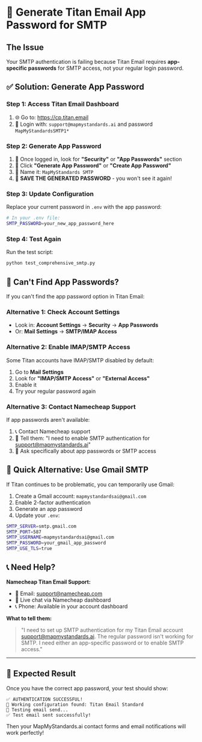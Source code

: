 # 🔐 Generate Titan Email App Password for SMTP

## The Issue
Your SMTP authentication is failing because Titan Email requires **app-specific passwords** for SMTP access, not your regular login password.

## ✅ Solution: Generate App Password

### Step 1: Access Titan Email Dashboard
1. 🌐 Go to: https://cp.titan.email
2. 🔐 Login with: `support@mapmystandards.ai` and password `MapMyStandardsSMTP1*`

### Step 2: Generate App Password
1. 📧 Once logged in, look for **"Security"** or **"App Passwords"** section
2. 🔑 Click **"Generate App Password"** or **"Create App Password"**
3. 📝 Name it: `MapMyStandards SMTP`
4. 💾 **SAVE THE GENERATED PASSWORD** - you won't see it again!

### Step 3: Update Configuration
Replace your current password in `.env` with the app password:

```bash
# In your .env file:
SMTP_PASSWORD=your_new_app_password_here
```

### Step 4: Test Again
Run the test script:
```bash
python test_comprehensive_smtp.py
```

## 🚨 Can't Find App Passwords?

If you can't find the app password option in Titan Email:

### Alternative 1: Check Account Settings
- Look in: **Account Settings** → **Security** → **App Passwords**
- Or: **Mail Settings** → **SMTP/IMAP Access**

### Alternative 2: Enable IMAP/SMTP Access
Some Titan accounts have IMAP/SMTP disabled by default:
1. Go to **Mail Settings**
2. Look for **"IMAP/SMTP Access"** or **"External Access"**
3. Enable it
4. Try your regular password again

### Alternative 3: Contact Namecheap Support
If app passwords aren't available:
1. 📞 Contact Namecheap support
2. 📝 Tell them: "I need to enable SMTP authentication for support@mapmystandards.ai"
3. 🎯 Ask specifically about app passwords or SMTP access

## 🔄 Quick Alternative: Use Gmail SMTP

If Titan continues to be problematic, you can temporarily use Gmail:

1. Create a Gmail account: `mapmystandardsai@gmail.com`
2. Enable 2-factor authentication
3. Generate an app password
4. Update your `.env`:
```bash
SMTP_SERVER=smtp.gmail.com
SMTP_PORT=587
SMTP_USERNAME=mapmystandardsai@gmail.com
SMTP_PASSWORD=your_gmail_app_password
SMTP_USE_TLS=true
```

## 📞 Need Help?

**Namecheap Titan Email Support:**
- 📧 Email: support@namecheap.com
- 💬 Live chat via Namecheap dashboard
- 📞 Phone: Available in your account dashboard

**What to tell them:**
> "I need to set up SMTP authentication for my Titan Email account support@mapmystandards.ai. The regular password isn't working for SMTP. I need either an app-specific password or to enable SMTP access."

---

## 🎯 Expected Result

Once you have the correct app password, your test should show:

```
✅ AUTHENTICATION SUCCESSFUL!
🎉 Working configuration found: Titan Email Standard
📧 Testing email send...
✅ Test email sent successfully!
```

Then your MapMyStandards.ai contact forms and email notifications will work perfectly!
